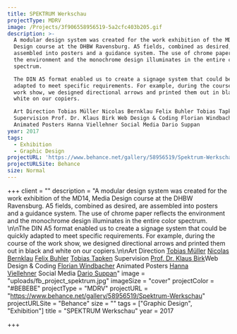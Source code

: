 ```yaml
---
title: SPEKTRUM Werkschau
projectType: MDRV
image: /Projects/3f906558956519-5a2cfc403b205.gif
description: >-
  A modular design system was created for the work exhibition of the MD14, Media
  Design course at the DHBW Ravensburg. A5 fields, combined as desired, are
  assembled into posters and a guidance system. The use of chrome paper reflects
  the environment and the monochrome design illuminates in the entire color
  spectrum.

  The DIN A5 format enabled us to create a signage system that could be quickly
  adapted to meet specific requirements. For example, during the course of the
  work show, we designed directional arrows and printed them out in black and
  white on our copiers.

  Art Direction Tobias Müller Nicolas Bernklau Felix Buhler Tobias Tapken
  Supervision Prof. Dr. Klaus Birk Web Design & Coding Florian Windbacher
  Animated Posters Hanna Viellehner Social Media Dario Suppan
year: 2017
tags:
  - Exhibition
  - Graphic Design
projectURL: 'https://www.behance.net/gallery/58956519/Spektrum-Werkschau'
projectURLSite: Behance
size: Normal
---
```


+++
client = ""
description = "A modular design system was created for the work exhibition of the MD14, Media Design course at the DHBW Ravensburg. A5 fields, combined as desired, are assembled into posters and a guidance system. The use of chrome paper reflects the environment and the monochrome design illuminates in the entire color spectrum. \n\nThe DIN A5 format enabled us to create a signage system that could be quickly adapted to meet specific requirements. For example, during the course of the work show, we designed directional arrows and printed them out in black and white on our copiers.\n\nArt Direction [Tobias Müller]() [Nicolas Bernklau]() [Felix Buhler]() [Tobias Tapken]() Supervision [Prof. Dr. Klaus Birk]()Web Design & Coding [Florian Windbacher]() Animated Posters [Hanna Viellehner]() Social Media [Dario Suppan]()"
image = "uploads/fb\_project\_spektrum.jpg"
imageSize = "cover"
projectColor = "#BEBEBE"
projectType = "MDRV"
projectURL = "https://www.behance.net/gallery/58956519/Spektrum-Werkschau"
projectURLSite = "Behance"
size = ""
tags = \["Graphic Design", "Exhibition"]
title = "SPEKTRUM Werkschau"
year = 2017

+++

